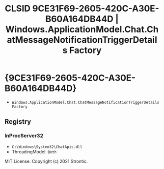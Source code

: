 ﻿---
title: "CLSID 9CE31F69-2605-420C-A30E-B60A164DB44D | Windows.ApplicationModel.Chat.ChatMessageNotificationTriggerDetails Factory"
excerpt: What is COM-Object CLSID 9CE31F69-2605-420C-A30E-B60A164DB44D?
---

# {9CE31F69-2605-420C-A30E-B60A164DB44D}

* `Windows.ApplicationModel.Chat.ChatMessageNotificationTriggerDetails Factory`

## Registry


### InProcServer32

* `C:\Windows\System32\ChatApis.dll`
* ThreadingModel: `Both`

MIT License. Copyright (c) 2021 Strontic.


